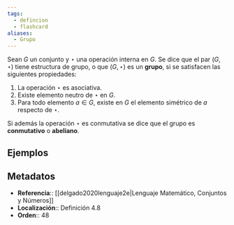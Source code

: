 ```yaml
---
tags:
  - defincion
  - flashcard
aliases:
  - Grupo
---
```

Sean $G$ un conjunto y $\star$ una operación interna en $G$. Se dice que el par $(G,\star)$ tiene estructura de grupo, o que $(G,\star)$ es un **grupo**, si se satisfacen las siguientes propiedades:

1. La operación $\star$ es asociativa.
2. Existe elemento neutro de $\star$ en $G$.
3. Para todo elemento $a \in G$, existe en $G$ el elemento simétrico de $a$ respecto de $\star$.

Si además la operación $\star$ es conmutativa se dice que el grupo es **conmutativo** o **abeliano**.

## Ejemplos

## Metadatos
- **Referencia**:: [[delgado2020lenguaje2e|Lenguaje Matemático, Conjuntos y Números]]
- **Localización**:: Definición 4.8
- **Orden**:: 48
